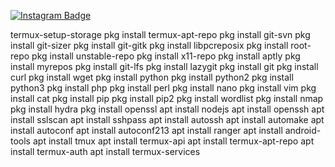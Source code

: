 
[![Instagram Badge](https://img.shields.io/badge/-Instagram-C13584?style=flat-quare&labelColor=C13584&logo=instagram&logoColor=white&link=link)](https://instagram.com/aytaccakir5234)


termux-setup-storage
pkg install termux-apt-repo
pkg install git-svn
pkg install git-sizer
pkg install git-gitk
pkg install libpcreposix
pkg install root-repo
pkg install unstable-repo
pkg install x11-repo
pkg  install aptly
pkg  install myrepos
pkg  install git-lfs
pkg  install lazygit
pkg install git
pkg install curl
pkg install wget
pkg install python
pkg install python2
pkg install python3
pkg install php
pkg install perl
pkg install nano
pkg install vim
pkg install cat
pkg install pip
pkg install pip2
pkg install wordlist
pkg install nmap
pkg install hydra
pkg install openssl
apt install nodejs
apt install openssh
apt install sslscan
apt install sshpass
apt install autossh
apt install automake
apt install autoconf
apt install autoconf213
apt install ranger
apt install android-tools
apt install tmux
apt install termux-api
apt install termux-apt-repo
apt install termux-auth
apt install termux-services

